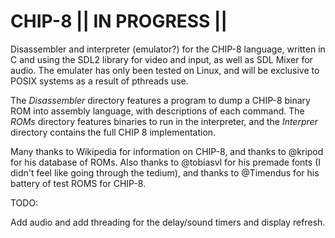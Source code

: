 # CHIP-8   || IN PROGRESS ||
Disassembler and interpreter (emulator?) for the CHIP-8 language, written in C and using the SDL2 library for video and input, as well as SDL Mixer for audio. The emulater has only been tested on Linux, and will be exclusive to POSIX systems as a result of pthreads use.  

The *Disassembler* directory features a program to dump a CHIP-8 binary ROM into assembly language, with descriptions of each command. The *ROMs* directory features binaries to run in the interpreter, and the *Interprer* directory contains the full CHIP 8 implementation. 

Many thanks to Wikipedia for information on CHIP-8, and thanks to @kripod for his database of ROMs. Also thanks to @tobiasvl for his premade fonts (I didn't feel like going through the tedium), and thanks to @Timendus for his battery of test ROMS for CHIP-8. 

TODO: 

Add audio and add threading for the delay/sound timers and display refresh. 
